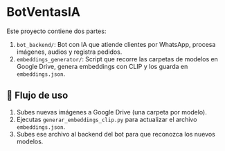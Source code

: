# BotVentasIA

Este proyecto contiene dos partes:

1. `bot_backend/`: Bot con IA que atiende clientes por WhatsApp, procesa imágenes, audios y registra pedidos.
2. `embeddings_generator/`: Script que recorre las carpetas de modelos en Google Drive, genera embeddings con CLIP y los guarda en `embeddings.json`.

## 🔄 Flujo de uso

1. Subes nuevas imágenes a Google Drive (una carpeta por modelo).
2. Ejecutas `generar_embeddings_clip.py` para actualizar el archivo `embeddings.json`.
3. Subes ese archivo al backend del bot para que reconozca los nuevos modelos.

